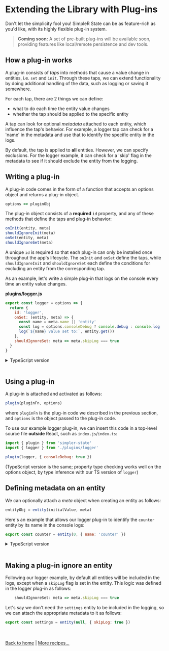 # Extending the Library with Plug-ins

Don't let the simplicity fool you! SimpleR State can be as feature-rich as you'd like, with its highly flexible plug-in system.

> __Coming soon:__ A set of pre-built plug-ins will be available soon, providing features like local/remote persistence and dev tools.


## How a plug-in works

A plug-in consists of _taps_ into methods that cause a value change in entities, i.e. `set` and `init`. Through these taps, we can extend functionality by doing additional handling of the data, such as logging or saving it somewhere.

For each tap, there are 2 things we can define:
- what to do each time the entity value changes
- whether the tap should be applied to the specific entity

A tap can look for optional _metadata_ attached to each entity, which influence the tap's behavior. For example, a logger tap can check for a 'name' in the metadata and use that to identify the specific entity in the logs. 

By default, the tap is applied to __all__ entities. However, we can specify exclusions. For the logger example, it can check for a 'skip' flag in the metadata to see if it should exclude the entity from the logging.


## Writing a plug-in

A plug-in code comes in the form of a function that accepts an options object and returns a plug-in object.
```js
options => pluginObj
```
The plug-in object consists of a __required__ `id` property, and any of these methods that define the taps and plug-in behavior:
```js
onInit(entity, meta)
shouldIgnoreInit(meta)
onSet(entity, meta)
shouldIgnoreSet(meta)
```
A unique `id` is required so that each plug-in can only be installed once throughout the app's lifecycle. The `onInit` and `onSet` define the taps, while `shouldIgnoreInit` and `shouldIgnoreSet` each define the conditions for excluding an entity from the corresponding tap.

As an example, let's write a simple plug-in that logs on the console every time an entity value changes.

**plugins/logger.js**
```js
export const logger = options => {
  return {
    id: 'logger',
    onSet: (entity, meta) => {
      const name = meta.name || 'entity'
      const log = options.consoleDebug ? console.debug : console.log
      log(`${name} value set to:`, entity.get())
    },
    shouldIgnoreSet: meta => meta.skipLog === true
  }
}
```

<details>
  <summary>TypeScript version</summary><br/>

**plugins/logger.ts**
```ts
import { Plugin } from 'simpler-state'

export interface LoggerMeta {
  name?: string
  skipLog?: boolean
}

export interface LoggerOptions {
  consoleDebug?: boolean
}

export type LoggerPlugin = Plugin<LoggerMeta>

export const logger = (options: LoggerOptions): LoggerPlugin => {
  return {
    id: 'logger',
    onSet: (entity, meta) => {
      const name = meta.name || 'entity'
      const log = options.consoleDebug ? console.debug : console.log
      log(`${name} value set to:`, entity.get())
    },
    shouldIgnoreSet: meta => meta.skipLog === true
  }
}
```
Defining the shape of the supported plug-in options and entity metadata allows us to enforce type checks when our plug-in is used.

</details><br />


## Using a plug-in

A plug-in is attached and activated as follows:
```js
plugin(pluginFn, options)
```
where `pluginFn` is the plug-in code we described in the previous section, and `options` is the object passed to the plug-in code.

To use our example logger plug-in, we can insert this code in a top-level source file __outside__ React, such as `index.js`/`index.ts`:
```js
import { plugin } from 'simpler-state'
import { logger } from './plugins/logger'

plugin(logger, { consoleDebug: true })
```
(TypeScript version is the same; property type checking works well on the options object, by type inference with our TS version of `logger`)


## Defining metadata on an entity

We can optionally attach a _meta_ object when creating an entity as follows:
```js
entityObj = entity(initialValue, meta)
```

Here's an example that allows our logger plug-in to identify the `counter` entity by its name in the console logs:
```js
export const counter = entity(0, { name: 'counter' })
```
<details>
  <summary>TypeScript version</summary><br/>

```ts
import { LoggerMeta } from './plugins/logger'

//                                       👇                       
export const counter = entity<number, LoggerMeta>(0, { name: 'counter' })
```
Here we use generics to enable type checking on the metadata against the meta properties recognized by the logger plug-in.

</details><br />


## Making a plug-in ignore an entity

Following our logger example, by default all entities will be included in the logs, except when a `skipLog` flag is set in the entity. This logic was defined in the logger plug-in as follows:
```js
    shouldIgnoreSet: meta => meta.skipLog === true
```

Let's say we don't need the `settings` entity to be included in the logging, so we can attach the appropriate metadata to it as follows:
```js
export const settings = entity(null, { skipLog: true })
```

<br /><br />
[Back to home](index.html) | [More recipes...](recipes.html)
